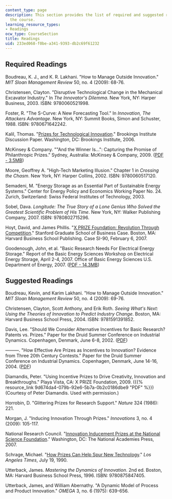 ```yaml
---
content_type: page
description: This section provides the list of required and suggested readings for
  the course.
learning_resource_types:
- Readings
ocw_type: CourseSection
title: Readings
uid: 233ed068-f0be-a341-9393-db2c69f61232
---
```


Required Readings
-----------------

Boudreau, K. J., and K. R. Lakhani. "How to Manage Outside Innovation." _MIT Sloan Management Review_ 50, no. 4 (2009): 68-76.

Christensen, Clayton. "Disruptive Technological Change in the Mechanical Excavator Industry." In _The Innovator's Dilemma_. New York, NY: Harper Business, 2003. ISBN: 9780060521998.

Foster, R. "The S-Curve: A New Forecasting Tool." In _Innovation, The Attackers Advantage_. New York, NY: Summit Books, Simon and Schuster, 1988. ISBN: 9780671642242.

Kalil, Thomas. "[Prizes for Technological Innovation](https://www.brookings.edu/wp-content/uploads/2016/06/200612kalil.pdf)." Brookings Institute Discussion Paper. Washington, DC: Brookings Institute, 2006.

McKinsey & Company. ""And the Winner Is…": Capturing the Promise of Philanthropic Prizes." Sydney, Australia: McKinsey & Company, 2009. ([PDF - 3.5MB](http://www.mckinsey.com/App_Media/Reports/SSO/And_the_winner_is.pdf))

Moore, Geoffrey A. "High-Tech Marketing Illusion." Chapter 1 in _Crossing the Chasm_. New York, NY: Harper Collins, 2002. ISBN: 9780060517120.

Semadeni, M. "Energy Storage as an Essential Part of Sustainable Energy Systems." Center for Energy Policy and Economics Working Paper No. 24. Zurich, Switzerland: Swiss Federal Institutes of Technology, 2003.

Sobel, Dava. _Longitude: The True Story of a Lone Genius Who Solved the Greatest Scientific Problem of His Time_. New York, NY: Walker Publishing Company, 2007. ISBN: 9780802715296.

Hoyt, David, and James Phillis. "[X PRIZE Foundation: Revolution Through Competition](http://hbr.org/product/x-prize-foundation-revolution-through-competition/an/SI90-PDF-ENG?N=4294934789%25204294936044)." Stanford Graduate School of Business Case. Boston, MA: Harvard Business School Publishing. Case SI-90, February 6, 2007.

Goodenough, John, et al. "Basic Research Needs For Electrical Energy Storage." Report of the Basic Energy Sciences Workshop on Electrical Energy Storage, April 2-4, 2007. Office of Basic Energy Sciences U.S. Department of Energy, 2007. ([PDF - 14.3MB](http://science.energy.gov/~/media/bes/pdf/reports/files/ees_rpt_print.pdf))

Suggested Readings
------------------

Boudreau, Kevin, and Karim Lakhani. "How to Manage Outside Innovation." _MIT Sloan Management Review_ 50, no. 4 (2009): 69-76.

Christensen, Clayton, Scott Anthony, and Erik Roth. _Seeing What's Next: Using the Theories of Innovation to Predict Industry Change_. Boston, MA: Harvard Business School Press, 2004. ISBN: 9781591391852.

Davis, Lee. "Should We Consider Alternative Incentives for Basic Research? Patents vs. Prizes." Paper for the Druid Summer Conference on Industrial Dynamics. Copenhagen, Denmark, June 6-8, 2002. ([PDF](http://citeseerx.ist.psu.edu/viewdoc/download?doi=10.1.1.542.963&rep=rep1&type=pdf))

———. "How Effective Are Prizes as Incentives to Innovation? Evidence from Three 20th Century Contests." Paper for the Druid Summer Conference on Industrial Dynamics. Copenhagen, Denmark, June 14-16, 2004. ([PDF](http://keionline.org/misc-docs/ds2004-1343.pdf))

Diamandis, Peter. "Using Incentive Prizes to Drive Creativity, Innovation and Breakthroughs." Playa Vista, CA: X PRIZE Foundation, 2009. ({{% resource_link 9d674da4-079b-92e6-5b7a-0b2c0186dbe9 "PDF" %}}) (Courtesy of Peter Diamandis. Used with permission.)

Horrobin, D. "Glittering Prizes for Research Support." _Nature_ 324 (1986): 221.

Morgan, J. "Inducing Innovation Through Prizes." _Innovations_ 3, no. 4 (2009): 105-117.

National Research Council. "[Innovation Inducement Prizes at the National Science Foundation](http://www.nap.edu/catalog.php?record_id=11816)." Washington, DC: The National Academies Press, 2007.

Schrage, Michael. "[How Prizes Can Help Spur New Technology](http://articles.latimes.com/1990-07-19/business/fi-135_1_kremer-prize)." _Los Angeles Times_, July 19, 1990.

Utterback, James. _Mastering the Dynamics of Innovation_. 2nd ed. Boston, MA: Harvard Business School Press, 1996. ISBN: 9780875847405.

Utterback, James, and William Abernathy. "A Dynamic Model of Process and Product Innovation." _OMEGA_ 3, no. 6 (1975): 639-656.